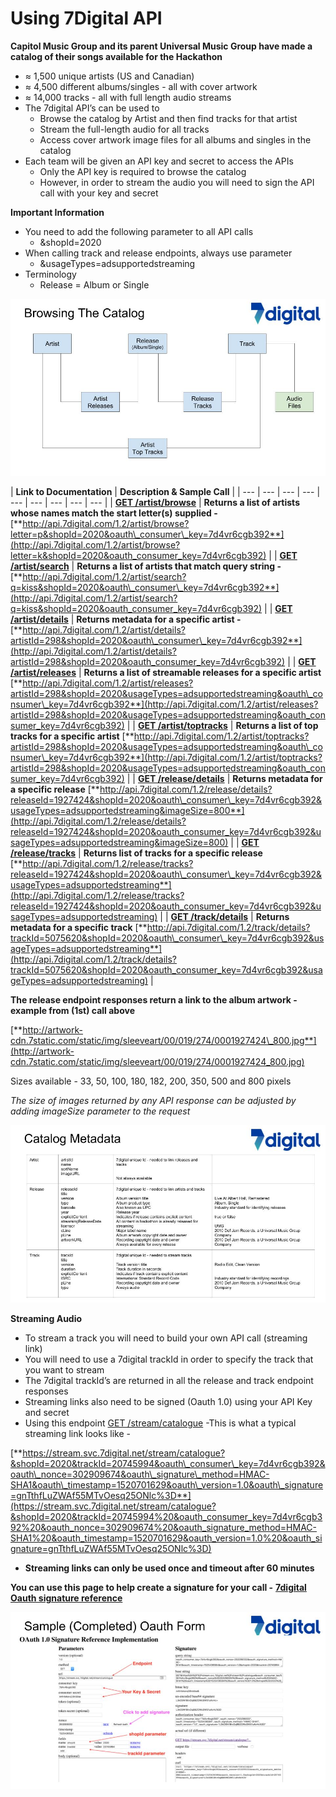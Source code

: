 # Using 7Digital API

**Capitol Music Group and its parent Universal Music Group have made a catalog of their songs available for the Hackathon**

* ≈ 1,500 unique artists \(US and Canadian\)
* ≈ 4,500 different albums/singles - all with cover artwork
* ≈ 14,000 tracks - all with full length audio streams
* The 7digital API’s can be used to
  * Browse the catalog by Artist and then find tracks for that artist
  * Stream the full-length audio for all tracks
  * Access cover artwork image files for all albums and singles in the catalog
* Each team will be given an API key and secret to access the APIs
  * Only the API key is required to browse the catalog
  * However, in order to stream the audio you will need to sign the API call with your key and secret

**Important Information**

* You need to add the following parameter to all API calls
  * &shopId=2020
* When calling track and release endpoints, always use parameter
  * &usageTypes=adsupportedstreaming
* Terminology
  * Release = Album or Single

![](../.gitbook/assets/capitol-hackaton-7digital-api-overview-master-copy.jpg)

| **Link to Documentation** | **Description & Sample Call** |
| --- | --- | --- | --- | --- | --- | --- | --- | --- |
| [**GET /artist/browse**](http://docs.7digital.com/#_artist_browse_get) | **Returns a list of artists whose names match the start letter\(s\) supplied  -** [**http://api.7digital.com/1.2/artist/browse?letter=p&shopId=2020&oauth\_consumer\_key=7d4vr6cgb392**](http://api.7digital.com/1.2/artist/browse?letter=k&shopId=2020&oauth_consumer_key=7d4vr6cgb392) |
| [**GET /artist/search**](http://docs.7digital.com/#_artist_search_get) | **Returns a list of artists that match query string -**  [**http://api.7digital.com/1.2/artist/search?q=kiss&shopId=2020&oauth\_consumer\_key=7d4vr6cgb392**](http://api.7digital.com/1.2/artist/search?q=kiss&shopId=2020&oauth_consumer_key=7d4vr6cgb392) |
| [**GET /artist/details**](http://docs.7digital.com/#_artist_details_get) | **Returns metadata for a specific artist -**  [**http://api.7digital.com/1.2/artist/details?artistId=298&shopId=2020&oauth\_consumer\_key=7d4vr6cgb392**](http://api.7digital.com/1.2/artist/details?artistId=298&shopId=2020&oauth_consumer_key=7d4vr6cgb392) |
| [**GET /artist/releases**](http://docs.7digital.com/#_artist_releases_get) | **Returns a list of streamable releases for a specific artist** [**http://api.7digital.com/1.2/artist/releases?artistId=298&shopId=2020&usageTypes=adsupportedstreaming&oauth\_consumer\_key=7d4vr6cgb392**](http://api.7digital.com/1.2/artist/releases?artistId=298&shopId=2020&usageTypes=adsupportedstreaming&oauth_consumer_key=7d4vr6cgb392) |
| [**GET /artist/toptracks**](http://docs.7digital.com/#_artist_toptracks_get) | **Returns a list of top tracks for a specific artist** [**http://api.7digital.com/1.2/artist/toptracks?artistId=298&shopId=2020&usageTypes=adsupportedstreaming&oauth\_consumer\_key=7d4vr6cgb392**](http://api.7digital.com/1.2/artist/toptracks?artistId=298&shopId=2020&usageTypes=adsupportedstreaming&oauth_consumer_key=7d4vr6cgb392) |
| [**GET /release/details**](http://docs.7digital.com/#_release_details_get) | **Returns metadata for a specific release** [**http://api.7digital.com/1.2/release/details?releaseId=1927424&shopId=2020&oauth\_consumer\_key=7d4vr6cgb392&usageTypes=adsupportedstreaming&imageSize=800**](http://api.7digital.com/1.2/release/details?releaseId=1927424&shopId=2020&oauth_consumer_key=7d4vr6cgb392&usageTypes=adsupportedstreaming&imageSize=800) |
| [**GET /release/tracks**](http://docs.7digital.com/#_release_tracks_get) | **Returns list of tracks for a specific release** [**http://api.7digital.com/1.2/release/tracks?releaseId=1927424&shopId=2020&oauth\_consumer\_key=7d4vr6cgb392&usageTypes=adsupportedstreaming**](http://api.7digital.com/1.2/release/tracks?releaseId=1927424&shopId=2020&oauth_consumer_key=7d4vr6cgb392&usageTypes=adsupportedstreaming) |
| [**GET /track/details**](http://docs.7digital.com/#_track_details_get) | **Returns metadata for a specific track** [**http://api.7digital.com/1.2/track/details?trackId=5075620&shopId=2020&oauth\_consumer\_key=7d4vr6cgb392&usageTypes=adsupportedstreaming**](http://api.7digital.com/1.2/track/details?trackId=5075620&shopId=2020&oauth_consumer_key=7d4vr6cgb392&usageTypes=adsupportedstreaming) |

**The release endpoint responses return a link to the album artwork - example from \(1st\) call above**

[**http://artwork-cdn.7static.com/static/img/sleeveart/00/019/274/0001927424\_800.jpg**](http://artwork-cdn.7static.com/static/img/sleeveart/00/019/274/0001927424_800.jpg)

Sizes available - 33, 50, 100, 180, 182, 200, 350, 500 and 800 pixels

_The size of images returned by any API response can be adjusted by adding imageSize parameter to the request_

![](../.gitbook/assets/capitol-hackaton-7digital-api-overview-master-copy-2.jpg)

**Streaming Audio**

* To stream a track you will need to build your own API call \(streaming link\)
* You will need to use a 7digital trackId in order to specify the track that you want to stream
* The 7digital trackId’s are returned in all the release and track endpoint responses
* Streaming links also need to be signed \(Oauth 1.0\) using your API Key and secret
* Using this endpoint [GET /stream/catalogue](http://docs.7digital.com/#_stream_catalogue_get) -This is what a typical streaming link looks like -

[**https://stream.svc.7digital.net/stream/catalogue?&shopId=2020&trackId=20745994&oauth\_consumer\_key=7d4vr6cgb392&oauth\_nonce=302909674&oauth\_signature\_method=HMAC-SHA1&oauth\_timestamp=1520701629&oauth\_version=1.0&oauth\_signature=gnTthfLuZWAf55MTvOesq25ONlc%3D**](https://stream.svc.7digital.net/stream/catalogue?&shopId=2020&trackId=20745994%20&oauth_consumer_key=7d4vr6cgb392%20&oauth_nonce=302909674%20&oauth_signature_method=HMAC-SHA1%20&oauth_timestamp=1520701629&oauth_version=1.0%20&oauth_signature=gnTthfLuZWAf55MTvOesq25ONlc%3D)

* **Streaming links can only be used once and timeout after 60 minutes**

**You can use this page to help create a signature for your call -** [**7digital Oauth signature reference**](http://7digital.github.io/oauth-reference-page/)

![](../.gitbook/assets/capitol-hackaton-7digital-api-overview-master-copy-3.jpg)

